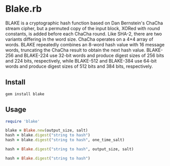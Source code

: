Blake.rb
========

BLAKE is a cryptographic hash function based on Dan Bernstein's ChaCha stream
cipher, but a permuted copy of the input block, XORed with round constants, is
added before each ChaCha round. Like SHA-2, there are two variants differing in
the word size. ChaCha operates on a 4×4 array of words. BLAKE repeatedly
combines an 8-word hash value with 16 message words, truncating the ChaCha
result to obtain the next hash value. BLAKE-256 and BLAKE-224 use 32-bit words
and produce digest sizes of 256 bits and 224 bits, respectively, while
BLAKE-512 and BLAKE-384 use 64-bit words and produce digest sizes of 512 bits
and 384 bits, respectively.

## Install

```
gem install blake
```

## Usage

```ruby
require 'blake'

blake = Blake.new(output_size, salt)
hash = blake.digest("string to hash")
hash = blake.digest("string to hash", one_time_salt)

hash = Blake.digest("string to hash", output_size, salt)

hash = Blake.digest("string to hash")
```
